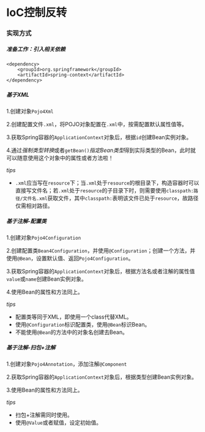 # IoC控制反转

### 实现方式
##### 准备工作：引入相关依赖
```
<dependency>
    <groupId>org.springframework</groupId>
    <artifactId>spring-context</artifactId>
</dependency>
```
##### 基于XML

1.创建对象`Pojo4Xml`

2.创建配置文件`.xml`，将POJO对象配置在`.xml`中，按需配置默认属性值等。

3.获取Spring容器的`ApplicationContext`对象后，根据`id`创建Bean实例对象。

4.通过*强制类型转换*或者`getBean()`*指定Bean类型*得到实际类型的Bean，此时就可以随意使用这个对象中的属性或者方法啦！

*tips*

- `.xml`应当写在`resource`下；当`.xml`处于`resource`的根目录下，构造容器时可以直接写文件名；若`.xml`处于`resource`的子目录下时，则需要使用`classpath:路径/文件名.xml`获取文件，其中`classpath:`表明该文件已处于`resource`，故路径仅需相对路径。


##### 基于注解-配置类
1.创建对象`Pojo4Configuration`

2.创建配置类`Bean4Configuration`，并使用`@Configuration`；创建一个方法，并使用`@Bean`，设置默认值、返回`Pojo4Configuration`。

3.获取Spring容器的`ApplicationContext`对象后，根据方法名或者注解的属性值`value`或`name`创建Bean实例对象。

4.使用Bean的属性和方法同上。

*tips*

- 配置类等同于XML，即使用一个class代替XML。
- 使用`@Configuration`标识配置类，使用`@Bean`标识Bean。
- 不能使用`@Bean`的方法中的对象名创建去Bean。

##### 基于注解-扫包+注解

1.创建对象`Pojo4Annotation`，添加注解`@Component`

2.获取Spring容器的`ApplicationContext`对象后，根据类型创建Bean实例对象。

3.使用Bean的属性和方法同上。

*tips*

- 扫包+注解需同时使用。
- 使用`@Value`或者赋值，设定初始值。